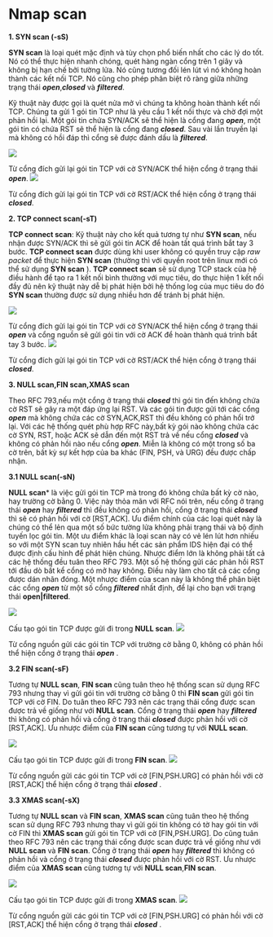 # Nmap scan

**1. SYN scan (-sS)**

**SYN scan** là loại quét mặc định và tùy chọn phổ biến nhất cho các lý do tốt. Nó có thể thực hiện nhanh chóng, quét hàng ngàn cổng trên 1 giây và không bị hạn chế bởi tường lửa. Nó cũng tương đối lén lút vì nó không hoàn thành các kết nối TCP. Nó cũng cho phép phân biệt rõ ràng giữa những trạng thái ***open***,***closed*** và ***filtered***.

Kỹ thuật này được gọi là quét nửa mở vì chúng ta không hoàn thành kết nối TCP. Chúng ta gửi 1 gói tin TCP như là yêu cầu 1 kết nối thực và chờ đợi một phản hồi lại. Một gói tin chứa SYN/ACK sẽ thể hiện là cổng đang ***open***, một gói tin có chứa RST sẽ thể hiện là cổng đang ***closed***. Sau vài lần truyền lại mà không có hồi đáp thì cổng sẽ được đánh dấu là ***filtered***. 
  
<img src="http://i.imgur.com/ifSO6YW.png">

Từ cổng đích gửi lại gói tin TCP với cờ SYN/ACK thể hiện cổng ở trạng thái ***open***.
<img src="http://imgur.com/021sAbc.png">

Từ cổng đích gửi lại gói tin TCP với cờ RST/ACK thể hiện cổng ở trạng thái ***closed***.

**2. TCP connect scan(-sT)**

**TCP connect scan**: Kỹ thuật này cho kết quả tương tự như **SYN scan**, nếu nhận được SYN/ACK thì sẽ gửi gói tin ACK để hoàn tất quá trình bắt tay 3 bước. **TCP connect scan** được dùng khi user không có quyền truy cập *raw packet* để thực hiện **SYN scan** (thường thì với quyền root trên linux mới có thể sử dụng **SYN scan** ). **TCP connect scan** sẽ sử dụng TCP stack của hệ điều hành để tạo ra 1 kết nối bình thường với mục tiêu, do thực hiện 1 kết nối đầy đủ nên kỹ thuật này dễ bị phát hiện bởi hệ thống log của mục tiêu do đó **SYN scan** thường được sử dụng nhiều hơn để tránh bị phát hiện.

<img src="http://imgur.com/KM4CkzQ.png">

Từ cổng đích gửi lại gói tin TCP với cờ SYN/ACK thể hiện cổng ở trạng thái ***open*** và cổng nguồn sẽ gửi gói tin với cờ ACK để hoàn thành quá trình bắt tay 3 bước.
<img src="http://imgur.com/sVnjT93.png">

Từ cổng đích gửi lại gói tin TCP với cờ RST/ACK thể hiện cổng ở trạng thái ***closed***.

**3. NULL scan,FIN scan,XMAS scan**

Theo RFC 793,nếu một cổng ở trạng thái ***closed*** thì gói tin đến không chứa cờ RST sẽ gây ra một đáp ứng lại RST. Và các gói tin được gửi tới các cổng ***open*** mà không chứa các cờ SYN,ACK,RST thì đều không có phản hổi trở lại. Với các hệ thống quét phù hợp RFC này,bất kỳ gói nào không chứa các cờ SYN, RST, hoặc ACK sẽ dẫn đến một RST trả về nếu cổng ***closed*** và không có phản hồi nào nếu cổng ***open***. Miễn là không có một trong số ba cờ trên, bất kỳ sự kết hợp của ba khác (FIN, PSH, và URG) đều được chấp nhận.

**3.1 NULL scan(-sN)**

**NULL scan*** là việc gửi gói tin TCP mà trong đó không chứa bất kỳ cờ nào, hay trường cờ bằng 0. Việc này thỏa mãn với RFC nói trên, nếu cổng ở trạng thái ***open*** hay ***filtered*** thì đều không có phản hồi, cổng ở trạng thái ***closed*** thì sẽ có phản hồi với cờ [RST,ACK]. Ưu điểm chính của các loại quét này là chúng có thể lẻn qua một số bức tường lửa không phải trạng thái và bộ định tuyến lọc gói tin. Một ưu điểm khác là loại scan này có vẻ lén lút hơn nhiều so với một SYN scan tuy nhiên hầu hết các sản phẩm IDS hiện đại có thể được định cấu hình để phát hiện chúng. Nhược điểm lớn là không phải tất cả các hệ thống đều tuân theo RFC 793. Một số hệ thống gửi các phản hồi RST tới đầu dò bất kể cổng có mở hay không. Điều này làm cho tất cả các cổng được dán nhãn đóng. Một nhược điểm của scan này là không thể phân biệt các cổng ***open*** từ một số cổng ***filtered*** nhất định, để lại cho bạn với trạng thái **open|filtered**.

<img src="http://i.imgur.com/CgsIvTa.png">

Cấu tạo gói tin TCP được gửi đi trong **NULL scan**.
<img src="http://imgur.com/rLG8sVE.png">

Từ cổng nguồn gửi các gói tin TCP với trường cờ bằng 0, không có phản hồi thể hiện cổng ở trạng thái ***open*** .

**3.2 FIN scan(-sF)**

Tương tự **NULL scan**, **FIN scan** cũng tuân theo hệ thống scan sử dụng RFC 793 nhưng thay vì gửi gói tin với trường cờ bằng 0 thì **FIN scan** gửi gói tin TCP với cờ FIN. Do tuân theo RFC 793 nên các trạng thái cổng được scan được trả về giống như với **NULL scan**. Cổng ở trạng thái ***open*** hay ***filtered*** thì không có phản hồi và cổng ở trạng thái ***closed*** được phản hồi với cờ [RST,ACK]. Ưu nhược điểm của **FIN scan** cũng tương tự với **NULL scan**.

<img src="http://imgur.com/caP8POe.png">

Cấu tạo gói tin TCP được gửi đi trong **FIN scan**.
<img src="http://imgur.com/9Dd6noh.png">

Từ cổng nguồn gửi các gói tin TCP với cờ [FIN,PSH.URG] có phản hồi với cờ [RST,ACK] thể hiện cổng ở trạng thái ***closed*** .

**3.3 XMAS scan(-sX)**

Tương tự **NULL scan** và **FIN scan**, **XMAS scan** cũng tuân theo hệ thống scan sử dụng RFC 793 nhưng thay vì gửi gói tin không có tờ hay gói tin với cờ FIN thì **XMAS scan** gửi gói tin TCP với cờ [FIN,PSH.URG]. Do cũng tuân theo RFC 793 nên các trạng thái cổng được scan được trả về giống như với **NULL scan** và **FIN scan**. Cổng ở trạng thái ***open*** hay ***filtered*** thì không có phản hồi và cổng ở trạng thái ***closed*** được phản hồi với cờ RST. Ưu nhược điểm của **XMAS scan** cũng tương tự với **NULL scan**,**FIN scan**.

<img src="http://imgur.com/4zzJD9H.png">

Cấu tạo gói tin TCP được gửi đi trong **XMAS scan**.
<img src="http://imgur.com/MEsMg3F.png">

Từ cổng nguồn gửi các gói tin TCP với cờ [FIN,PSH.URG] có phản hồi với cờ [RST,ACK] thể hiện cổng ở trạng thái ***closed*** .




